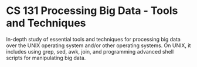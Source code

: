 # CS 131 Processing Big Data - Tools and Techniques

In-depth study of essential tools and techniques for processing big data over the UNIX operating system and/or other operating systems. On UNIX, it includes using grep, sed, awk, join, and programming advanced shell scripts for manipulating big data.
